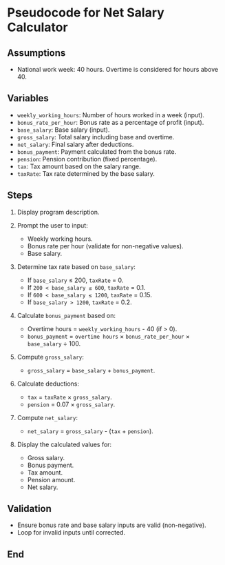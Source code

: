
# Pseudocode for Net Salary Calculator

## Assumptions
- National work week: 40 hours. Overtime is considered for hours above 40.

## Variables
- `weekly_working_hours`: Number of hours worked in a week (input).
- `bonus_rate_per_hour`: Bonus rate as a percentage of profit (input).
- `base_salary`: Base salary (input).
- `gross_salary`: Total salary including base and overtime.
- `net_salary`: Final salary after deductions.
- `bonus_payment`: Payment calculated from the bonus rate.
- `pension`: Pension contribution (fixed percentage).
- `tax`: Tax amount based on the salary range.
- `taxRate`: Tax rate determined by the base salary.

## Steps
1. Display program description.
2. Prompt the user to input:
    - Weekly working hours.
    - Bonus rate per hour (validate for non-negative values).
    - Base salary.

3. Determine tax rate based on `base_salary`:
    - If `base_salary` ≤ 200, `taxRate` = 0.
    - If `200 < base_salary ≤ 600`, `taxRate` = 0.1.
    - If `600 < base_salary ≤ 1200`, `taxRate` = 0.15.
    - If `base_salary > 1200`, `taxRate` = 0.2.

4. Calculate `bonus_payment` based on:
    - Overtime hours = `weekly_working_hours` - 40 (if > 0).
    - `bonus_payment` = `overtime hours` × `bonus_rate_per_hour` × `base_salary` ÷ 100.

5. Compute `gross_salary`:
    - `gross_salary` = `base_salary` + `bonus_payment`.

6. Calculate deductions:
    - `tax` = `taxRate` × `gross_salary`.
    - `pension` = 0.07 × `gross_salary`.

7. Compute `net_salary`:
    - `net_salary` = `gross_salary` - (`tax` + `pension`).

8. Display the calculated values for:
    - Gross salary.
    - Bonus payment.
    - Tax amount.
    - Pension amount.
    - Net salary.

## Validation
- Ensure bonus rate and base salary inputs are valid (non-negative).
- Loop for invalid inputs until corrected.

## End
